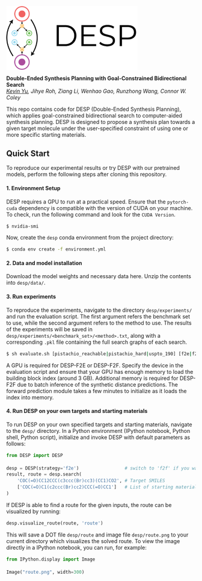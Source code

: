 <img align="center" src="DESP.png" width="350px" />

**Double-Ended Synthesis Planning with Goal-Constrained Bidirectional Search**\
_<ins>Kevin Yu</ins>, Jihye Roh, Ziang Li, Wenhao Gao, Runzhong Wang, Connor W. Coley_

This repo contains code for DESP (Double-Ended Synthesis Planning), which applies goal-constrained bidirectional search to computer-aided synthesis planning. DESP is designed to propose a synthesis plan towards a given target molecule under the user-specified constraint of using one or more specific starting materials.

## Quick Start

To reproduce our experimental results or try DESP with our pretrained models, perform the following steps after cloning this repository.

#### 1. Environment Setup

DESP requires a GPU to run at a practical speed. Ensure that the `pytorch-cuda` dependency is compatible with the version of CUDA on your machine. To check, run the following command and look for the `CUDA Version`.
```bash
$ nvidia-smi
```

Now, create the `desp` conda environment from the project directory:
```bash
$ conda env create -f environment.yml
```

#### 2. Data and model installation

Download the model weights and necessary data here. Unzip the contents into `desp/data/`. 

#### 3. Run experiments

To reproduce the experiments, navigate to the directory `desp/experiments/` and run the evaluation script. The first argument refers the benchmark set to use, while the second argument refers to the method to use. The results of the experiments will be saved in `desp/experiments/<benchmark_set>/<method>.txt`, along with a corresponding `.pkl` file containing the full search graphs of each search.
```bash
$ sh evaluate.sh [pistachio_reachable|pistachio_hard|uspto_190] [f2e|f2f|retro|retro_sd|random|bfs]
```
A GPU is required for DESP-F2E or DESP-F2F. Specify the device in the evaluation script and ensure that your GPU has enough memory to load the building block index (around 3 GB). Additional memory is required for DESP-F2F due to batch inference of the synthetic distance predictions. The forward prediction module takes a few minutes to initialize as it loads the index into memory.

#### 4. Run DESP on your own targets and starting materials

To run DESP on your own specified targets and starting materials, navigate to the `desp/` directory. In a Python environment (IPython notebook, Python shell, Python script), initialize and invoke DESP with default parameters as follows:
```Python
from DESP import DESP

desp = DESP(strategy='f2e')                 # switch to 'f2f' if you want to try F2F
result, route = desp.search(
    'COC(=O)CC12CCC(c3ccc(Br)cc3)(CC1)CO2', # Target SMILES
    ['COC(=O)C1(c2ccc(Br)cc2)CCC(=O)CC1']   # List of starting materials SMILES
)
```
If DESP is able to find a route for the given inputs, the route can be visualized by running:
```Python
desp.visualize_route(route, 'route')
```
This will save a DOT file `desp/route` and image file `desp/route.png` to your current directory which visualizes the solved route. To view the image directly in a IPython notebook, you can run, for example:
```Python
from IPython.display import Image

Image("route.png", width=300)
```